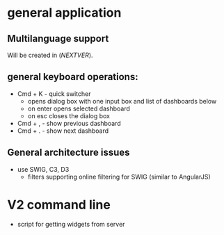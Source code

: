 # general application

## Multilanguage support
Will be created in (*NEXTVER*).


## general keyboard operations:
- Cmd + K - quick switcher
	- opens dialog box with one input box and list of dashboards below
	- on enter opens selected dashboard
	- on esc closes the dialog box
- Cmd + , - show previous dashboard
- Cmd + . - show next dashboard


## General architecture issues
- use SWIG, C3, D3
	- filters supporting online filtering for SWIG (similar to AngularJS)


# V2 command line
- script for getting widgets from server

